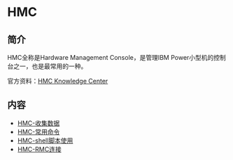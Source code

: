 # HMC

## 简介

HMC全称是Hardware Management Console，是管理IBM Power小型机的控制台之一，也是最常用的一种。


官方资料：[HMC Knowledge Center](https://www.ibm.com/support/knowledgecenter/9119-MHE/p8hdx/p8_workingwithconsoles.htm)

## 内容

- [HMC-收集数据](https://gitbook.big1000.com/01-IBM_Power_System/01-HMC/01-HMC-%E6%94%B6%E9%9B%86%E6%95%B0%E6%8D%AE.html) 
- [HMC-常用命令](https://gitbook.big1000.com/01-IBM_Power_System/01-HMC/02-HMC-%E5%B8%B8%E7%94%A8%E5%91%BD%E4%BB%A4.html)
- [HMC-shell脚本使用](https://gitbook.big1000.com/01-IBM_Power_System/01-HMC/03-HMC-shell%E8%84%9A%E6%9C%AC%E4%BD%BF%E7%94%A8.html)
- [HMC-RMC连接](https://gitbook.big1000.com/01-IBM_Power_System/01-HMC/04-HMC-RMC%E8%BF%9E%E6%8E%A5.html)




